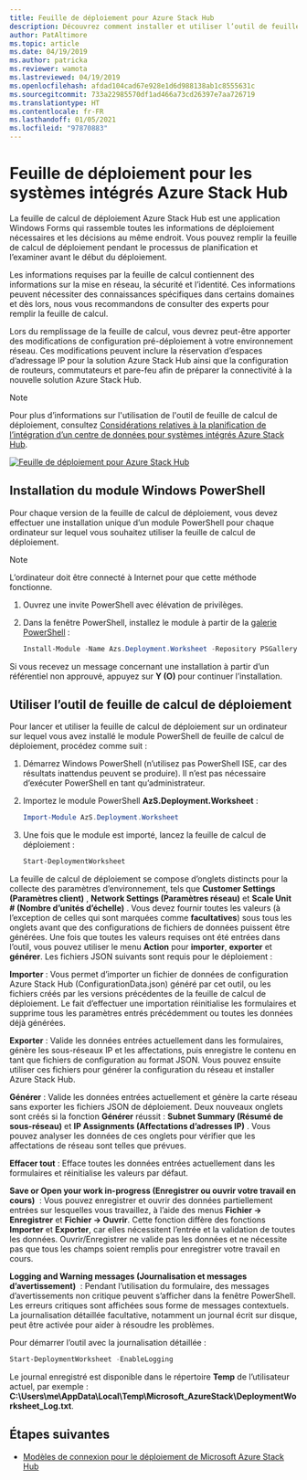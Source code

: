```yaml
---
title: Feuille de déploiement pour Azure Stack Hub
description: Découvrez comment installer et utiliser l’outil de feuille de calcul de déploiement pour déployer Azure Stack Hub.
author: PatAltimore
ms.topic: article
ms.date: 04/19/2019
ms.author: patricka
ms.reviewer: wamota
ms.lastreviewed: 04/19/2019
ms.openlocfilehash: afdad104cad67e928e1d6d988138ab1c8555631c
ms.sourcegitcommit: 733a22985570df1ad466a73cd26397e7aa726719
ms.translationtype: HT
ms.contentlocale: fr-FR
ms.lasthandoff: 01/05/2021
ms.locfileid: "97870883"
---
```

# <a name="deployment-worksheet-for-azure-stack-hub-integrated-systems"></a>Feuille de déploiement pour les systèmes intégrés Azure Stack Hub

La feuille de calcul de déploiement Azure Stack Hub est une application Windows Forms qui rassemble toutes les informations de déploiement nécessaires et les décisions au même endroit. Vous pouvez remplir la feuille de calcul de déploiement pendant le processus de planification et l’examiner avant le début du déploiement.

Les informations requises par la feuille de calcul contiennent des informations sur la mise en réseau, la sécurité et l’identité. Ces informations peuvent nécessiter des connaissances spécifiques dans certains domaines et dès lors, nous vous recommandons de consulter des experts pour remplir la feuille de calcul.

Lors du remplissage de la feuille de calcul, vous devrez peut-être apporter des modifications de configuration pré-déploiement à votre environnement réseau. Ces modifications peuvent inclure la réservation d’espaces d’adressage IP pour la solution Azure Stack Hub ainsi que la configuration de routeurs, commutateurs et pare-feu afin de préparer la connectivité à la nouvelle solution Azure Stack Hub.

> [!NOTE]
> Pour plus d’informations sur l'utilisation de l'outil de feuille de calcul de déploiement, consultez [Considérations relatives à la planification de l’intégration d’un centre de données pour systèmes intégrés Azure Stack Hub](azure-stack-datacenter-integration.md).

[![Feuille de déploiement pour Azure Stack Hub](media/azure-stack-deployment-worksheet/depworksheet.png "Feuille de calcul de déploiement")](media/azure-stack-deployment-worksheet/depworksheet.png)

## <a name="installing-the-windows-powershell-module"></a>Installation du module Windows PowerShell

Pour chaque version de la feuille de calcul de déploiement, vous devez effectuer une installation unique d’un module PowerShell pour chaque ordinateur sur lequel vous souhaitez utiliser la feuille de calcul de déploiement.

> [!NOTE]  
> L’ordinateur doit être connecté à Internet pour que cette méthode fonctionne.

1. Ouvrez une invite PowerShell avec élévation de privilèges.

2. Dans la fenêtre PowerShell, installez le module à partir de la [galerie PowerShell](https://www.powershellgallery.com/packages/Azs.Deployment.Worksheet/) :

   ```PowerShell
   Install-Module -Name Azs.Deployment.Worksheet -Repository PSGallery
   ```

Si vous recevez un message concernant une installation à partir d’un référentiel non approuvé, appuyez sur **Y (O)** pour continuer l’installation.

## <a name="use-the-deployment-worksheet-tool"></a>Utiliser l’outil de feuille de calcul de déploiement

Pour lancer et utiliser la feuille de calcul de déploiement sur un ordinateur sur lequel vous avez installé le module PowerShell de feuille de calcul de déploiement, procédez comme suit :

1. Démarrez Windows PowerShell (n’utilisez pas PowerShell ISE, car des résultats inattendus peuvent se produire). Il n’est pas nécessaire d’exécuter PowerShell en tant qu’administrateur.

2. Importez le module PowerShell **AzS.Deployment.Worksheet** :

   ```PowerShell
   Import-Module AzS.Deployment.Worksheet
   ```

3. Une fois que le module est importé, lancez la feuille de calcul de déploiement :

   ```PowerShell
   Start-DeploymentWorksheet
   ```

La feuille de calcul de déploiement se compose d’onglets distincts pour la collecte des paramètres d’environnement, tels que **Customer Settings (Paramètres client)** , **Network Settings (Paramètres réseau)** et **Scale Unit # (Nombre d’unités d’échelle)** . Vous devez fournir toutes les valeurs (à l’exception de celles qui sont marquées comme **facultatives**) sous tous les onglets avant que des configurations de fichiers de données puissent être générées. Une fois que toutes les valeurs requises ont été entrées dans l’outil, vous pouvez utiliser le menu **Action** pour **importer**, **exporter** et **générer**. Les fichiers JSON suivants sont requis pour le déploiement :

**Importer** : Vous permet d’importer un fichier de données de configuration Azure Stack Hub (ConfigurationData.json) généré par cet outil, ou les fichiers créés par les versions précédentes de la feuille de calcul de déploiement. Le fait d’effectuer une importation réinitialise les formulaires et supprime tous les paramètres entrés précédemment ou toutes les données déjà générées.

**Exporter** : Valide les données entrées actuellement dans les formulaires, génère les sous-réseaux IP et les affectations, puis enregistre le contenu en tant que fichiers de configuration au format JSON. Vous pouvez ensuite utiliser ces fichiers pour générer la configuration du réseau et installer Azure Stack Hub.

**Générer** : Valide les données entrées actuellement et génère la carte réseau sans exporter les fichiers JSON de déploiement. Deux nouveaux onglets sont créés si la fonction **Générer** réussit : **Subnet Summary (Résumé de sous-réseau)** et **IP Assignments (Affectations d’adresses IP)** . Vous pouvez analyser les données de ces onglets pour vérifier que les affectations de réseau sont telles que prévues.

**Effacer tout** : Efface toutes les données entrées actuellement dans les formulaires et réinitialise les valeurs par défaut.

**Save or Open your work in-progress (Enregistrer ou ouvrir votre travail en cours)**  : Vous pouvez enregistrer et ouvrir des données partiellement entrées sur lesquelles vous travaillez, à l’aide des menus **Fichier -> Enregistrer** et **Fichier -> Ouvrir**. Cette fonction diffère des fonctions **Importer** et **Exporter**, car elles nécessitent l’entrée et la validation de toutes les données. Ouvrir/Enregistrer ne valide pas les données et ne nécessite pas que tous les champs soient remplis pour enregistrer votre travail en cours.

**Logging and Warning messages (Journalisation et messages d’avertissement)**  : Pendant l’utilisation du formulaire, des messages d’avertissements non critique peuvent s’afficher dans la fenêtre PowerShell. Les erreurs critiques sont affichées sous forme de messages contextuels. La journalisation détaillée facultative, notamment un journal écrit sur disque, peut être activée pour aider à résoudre les problèmes.

Pour démarrer l’outil avec la journalisation détaillée :

   ```PowerShell
   Start-DeploymentWorksheet -EnableLogging
   ```

Le journal enregistré est disponible dans le répertoire **Temp** de l’utilisateur actuel, par exemple : **C:\Users\me\AppData\Local\Temp\Microsoft_AzureStack\DeploymentWorksheet_Log.txt**.

## <a name="next-steps"></a>Étapes suivantes

* [Modèles de connexion pour le déploiement de Microsoft Azure Stack Hub](azure-stack-connection-models.md)
